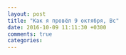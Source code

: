 ```yaml
---
layout: post
title: "Как я провёл 9 октября, Вс"
date: 2016-10-09 11:11:30 +0300
comments: true
categories: 
---
```

